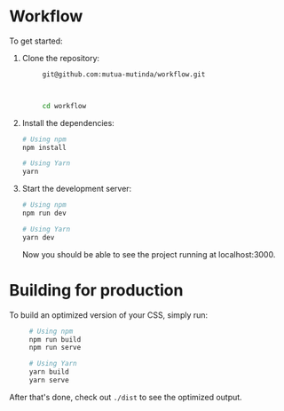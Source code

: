 # Workflow 


To get started:

1. Clone the repository:

   ```bash
        git@github.com:mutua-mutinda/workflow.git



        cd workflow
   ```

2. Install the dependencies:

   ```bash
   # Using npm
   npm install

   # Using Yarn
   yarn
   ```

3. Start the development server:

   ```bash
   # Using npm
   npm run dev

   # Using Yarn
   yarn dev
   ```

   Now you should be able to see the project running at localhost:3000.

# Building for production
To build an optimized version of your CSS, simply run:

   ```bash
        # Using npm
        npm run build
        npm run serve

        # Using Yarn
        yarn build
        yarn serve
   ```
After that's done, check out `./dist` to see the optimized output.